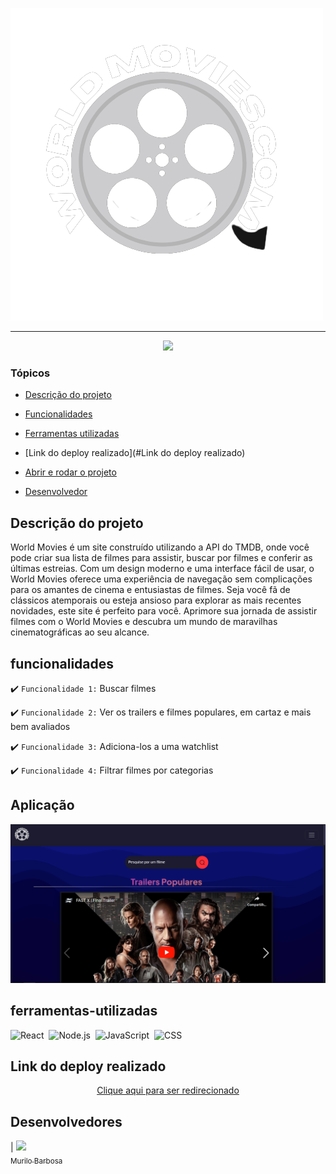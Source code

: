 ![Logo WorldMovies](./src/assets/Logo.png)


<hr>
<p align="center">
   <img src="http://img.shields.io/static/v1?label=STATUS&message=EM%20DESENVOLVIMENTO&color=RED&style=for-the-badge" #vitrine/>
</p>




### Tópicos 

- [Descrição do projeto](#descrição-do-projeto)

- [Funcionalidades](#funcionalidades)

- [Ferramentas utilizadas](#ferramentas-utilizadas)

- [Link do deploy realizado](#Link do deploy realizado)

- [Abrir e rodar o projeto](#abrir-e-rodar-o-projeto)

- [Desenvolvedor](#desenvolvedor)

## Descrição do projeto 

<p align="justify">

World Movies é um site construído utilizando a API do TMDB, onde você pode criar sua lista de filmes para assistir, buscar por filmes e conferir as últimas estreias. Com um design moderno e uma interface fácil de usar, o World Movies oferece uma experiência de navegação sem complicações para os amantes de cinema e entusiastas de filmes. Seja você fã de clássicos atemporais ou esteja ansioso para explorar as mais recentes novidades, este site é perfeito para você. Aprimore sua jornada de assistir filmes com o World Movies e descubra um mundo de maravilhas cinematográficas ao seu alcance.
</p>

## funcionalidades

:heavy_check_mark: `Funcionalidade 1:` Buscar filmes 

:heavy_check_mark: `Funcionalidade 2:` Ver os trailers e filmes populares, em cartaz e mais bem avaliados

:heavy_check_mark: `Funcionalidade 3:` Adiciona-los a uma watchlist 

:heavy_check_mark: `Funcionalidade 4:` Filtrar filmes por categorias

## Aplicação

<div align="center">

  <img src="./Website.png" alt="Website">

  </div>

###

## ferramentas-utilizadas

 ![React](https://img.shields.io/badge/-React-0D1117?style=for-the-badge&logo=react&logoColor=61DAFB&labelColor=transparent)&nbsp;
  ![Node.js](https://img.shields.io/badge/-Node.js-0D1117?style=for-the-badge&logo=node.js&labelColor=0D1117&textColor=0D1117)&nbsp;
  ![JavaScript](https://img.shields.io/badge/-JavaScript-0D1117?style=for-the-badge&logo=javascript&labelColor=0D1117&textColor=0D1117)&nbsp;
  ![CSS](https://img.shields.io/badge/-CSS-0D1117?style=for-the-badge&logo=CSS3&logoColor=1572B6&labelColor=0D1117)&nbsp;


###

## Link do deploy realizado

<p align="center">
  <a href="https://worldmovies-gamma.vercel.app">Clique aqui para ser redirecionado</a>
</p>


## Desenvolvedores

| [<img src="https://avatars.githubusercontent.com/u/111542827?v=4" width=115><br><sub>Murilo Barbosa</sub>](https://github.com/Murilo358) 
